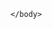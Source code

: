<!---# asaftiwbumpo's gamer juice-->

<!DOCTYPE html>
<html>
    <head>
<Meta charset="UTF-8">
<title>Title</title>
    </head>
    <body>


    </body>
</html>